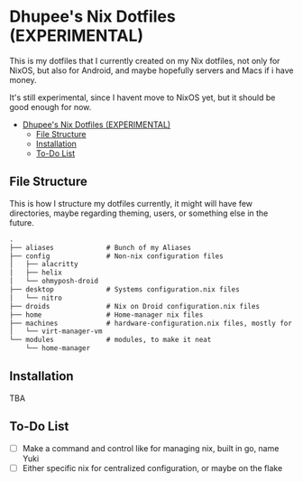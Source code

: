 # Dhupee's Nix Dotfiles (EXPERIMENTAL)

This is my dotfiles that I currently created on my Nix dotfiles, not only for NixOS, but also for Android, and maybe hopefully servers and Macs if i have money.

It's still experimental, since I havent move to NixOS yet, but it should be good enough for now.

<!--toc:start-->

- [Dhupee's Nix Dotfiles (EXPERIMENTAL)](#dhupees-nix-dotfiles-experimental)
  - [File Structure](#file-structure)
  - [Installation](#installation)
  - [To-Do List](#to-do-list)
  <!--toc:end-->

## File Structure

This is how I structure my dotfiles currently, it might will have few directories, maybe regarding theming, users, or something else in the future.

```txt
.
├── aliases             # Bunch of my Aliases
├── config              # Non-nix configuration files
│   ├── alacritty
│   ├── helix
│   └── ohmyposh-droid
├── desktop             # Systems configuration.nix files
│   └── nitro
├── droids              # Nix on Droid configuration.nix files
├── home                # Home-manager nix files
├── machines            # hardware-configuration.nix files, mostly for backups
│   └── virt-manager-vm
└── modules             # modules, to make it neat
    └── home-manager
```

## Installation

TBA

## To-Do List

- [ ] Make a command and control like for managing nix, built in go, name Yuki
- [ ] Either specific nix for centralized configuration, or maybe on the flake
